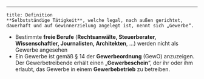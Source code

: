 ***

```ad-important
title: Definition
**Selbstständige Tätigkeit**, welche legal, nach außen gerichtet, dauerhaft und auf Gewinnerzielung angelegt ist, nennt sich „Gewerbe“.
```

- Bestimmte **freie Berufe** (**Rechtsanwälte, Steuerberater, Wissenschaftler, Journalisten, Architekten**, …) werden nicht als Gewerbe angesehen
- Ein Gewerbe ist gemäß § 14 der **Gewerbeordnung** (GewO) anzuzeigen. Der Gewerbetreibende erhält einen „**Gewerbeschein**“, der ihr oder ihm erlaubt, das Gewerbe in einem **Gewerbebetrieb** zu betreiben.
